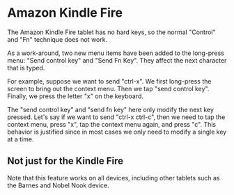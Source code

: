 # Amazon Kindle Fire

The Amazon Kindle Fire tablet has no hard keys, so the normal "Control" and "Fn" technique does not work.

As a work-around, two new menu items have been added to the long-press menu: "Send control key" and "Send Fn Key". They affect the next character that is typed.

For example, suppose we want to send "ctrl-x". We first long-press the screen to bring out the context menu. Then we tap "send control key". Finally, we press the letter "x" on the keyboard.

The "send control key" and "send fn key" here only modify the next key pressed. Let's say if we want to send "ctrl-x ctrl-c", then we need to tap the context menu, press "x", tap the context menu again, and press "c". This behavior is justified since in most cases we only need to modify a single key at a time.

## Not just for the Kindle Fire

Note that this feature works on all devices, including other tablets such as the Barnes and Nobel Nook device.